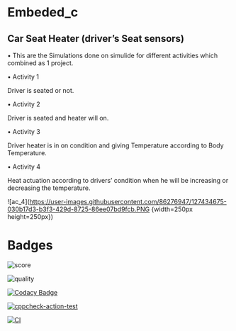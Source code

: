 # Embeded_c


## Car Seat Heater (driver’s Seat sensors)


• This are the Simulations done on simulide for different activities which combined as 1 project.

• Activity 1

Driver is seated or not.

• Activity 2

Driver is seated and heater will on.

• Activity 3

Driver heater is in on condition and giving Temperature according to Body Temperature.

• Activity 4

Heat actuation according to drivers’ condition when he will be increasing or decreasing the temperature.

![ac_4](https://user-images.githubusercontent.com/86276947/127434675-030b17d3-b3f3-429d-8725-86ee07bd9fcb.PNG {width=250px height=250px})



# Badges










![score](https://www.code-inspector.com/project/25795/score/svg)


![quality](https://www.code-inspector.com/project/25795/status/svg)

[![Codacy Badge](https://app.codacy.com/project/badge/Grade/4c63db07e0c548b7a4ed5567f7994e62)](https://www.codacy.com/gh/TanmayBhilkar/Embeded_c/dashboard?utm_source=github.com&amp;utm_medium=referral&amp;utm_content=TanmayBhilkar/Embeded_c&amp;utm_campaign=Badge_Grade)

[![cppcheck-action-test](https://github.com/TanmayBhilkar/Embeded_c/actions/workflows/main.yml/badge.svg)](https://github.com/TanmayBhilkar/Embeded_c/actions/workflows/main.yml)

[![CI](https://github.com/TanmayBhilkar/Embeded_c/actions/workflows/CI.yml/badge.svg)](https://github.com/TanmayBhilkar/Embeded_c/actions/workflows/CI.yml)










